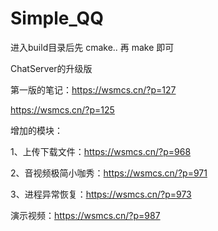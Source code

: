 # Simple_QQ
进入build目录后先 cmake.. 再 make 即可

ChatServer的升级版

第一版的笔记：https://wsmcs.cn/?p=127   

https://wsmcs.cn/?p=125

增加的模块：

  1、上传下载文件：https://wsmcs.cn/?p=968
  
  2、音视频极简小咖秀：https://wsmcs.cn/?p=971
  
  3、进程异常恢复：https://wsmcs.cn/?p=973

演示视频：https://wsmcs.cn/?p=987

